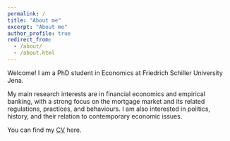 ```yaml
---
permalink: /
title: "About me"
excerpt: "About me"
author_profile: true
redirect_from: 
  - /about/
  - /about.html
---
```



Welcome! I am a PhD student in Economics at Friedrich Schiller University Jena. 

My main research interests are in financial economics and empirical banking, with a strong focus on the mortgage market and its related regulations, practices, and behaviours. I am also interested in politics, history, and their relation to contemporary economic issues.

You can find my [CV](https://tranhuynh23.github.io/files/CV_Tran_Huynh.pdf) here.
